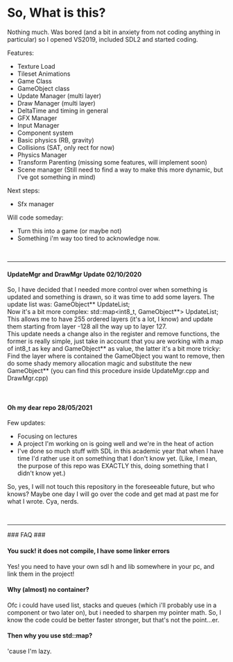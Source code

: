 # So, What is this?
Nothing much. 
Was bored (and a bit in anxiety from not coding anything in particular) so I opened VS2019, included SDL2 and started coding. 

Features:
- Texture Load
- Tileset Animations
- Game Class
- GameObject class
- Update Manager (multi layer)
- Draw Manager (multi layer)
- DeltaTime and timing in general
- GFX Manager
- Input Manager 
- Component system
- Basic physics (RB, gravity)
- Collisions (SAT, only rect for now)
- Physics Manager
- Transform Parenting (missing some features, will implement soon)
- Scene manager (Still need to find a way to make this more dynamic, but I've got something in mind)

Next steps:
- Sfx manager 


Will code someday:
- Turn this into a game (or maybe not)
- Something i'm way too tired to acknowledge now. 

<br>
<hr/>

 #### UpdateMgr and DrawMgr Update 02/10/2020 ####

So, I have decided that I needed more control over when something is updated and something is drawn, so it was time to add some layers.
The update list was:  GameObject** UpdateList; <br>
Now it's a bit more complex: std::map<int8_t, GameObject**> UpdateList;<br>
This allows me to have 255 ordered layers (it's a lot, I know) and update them starting from layer -128 all the way up to layer 127.<br>
This update needs a change also in the register and remove functions, the former is really simple, just take in account that you are working
with a map of int8_t as key and GameObject** as value, the latter it's a bit more tricky:<br> Find the layer where is contained the GameObject
you want to remove, then do some shady memory allocation magic and substitute the new GameObject** (you can find this procedure inside 
UpdateMgr.cpp and DrawMgr.cpp)

<br>

#### Oh my dear repo 28/05/2021 ####
Few updates:
- Focusing on lectures
- A project I'm working on is going well and we're in the heat of action
- I've done so much stuff with SDL in this academic year that when I have time I'd rather use it on something that I don't know yet. (Like, I mean, the purpose of this repo was EXACTLY this, doing something that I didn't know yet.) 

So, yes, I will not touch this repository in the foreseeable future, but who knows? Maybe one day I will go over the code and get mad at past me for what I wrote.
Cya, nerds. 

<br>
<hr/>
 ### FAQ ###

#### You suck! it does not compile, I have some linker errors ####
 Yes! you need to have your own sdl h and lib somewhere in your pc, and link them in the project! 
 <br>
#### Why (almost) no container? ####
 Ofc i could have used list, stacks and queues (which i'll probably use in a component or two later on), but i needed to sharpen my pointer math.
 So, I know the code could be better faster stronger, but that's not the point...er.
 <br>
#### Then why you use std::map? #### 
 'cause I'm lazy. 
